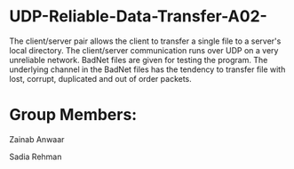 # UDP-Reliable-Data-Transfer-A02-
The client/server pair allows the client to transfer a single file to a server's local directory. The client/server communication runs over UDP on a very unreliable network.
BadNet files are given for testing the program. The underlying channel in the BadNet files has the tendency to transfer file with lost, corrupt, duplicated and out of order packets.
# Group Members:
Zainab Anwaar

Sadia Rehman
